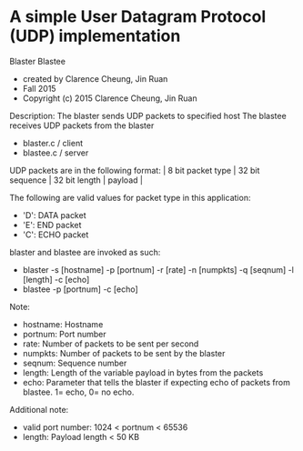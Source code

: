 # A simple User Datagram Protocol (UDP) implementation
Blaster Blastee

* created by Clarence Cheung, Jin Ruan
* Fall 2015
* Copyright (c) 2015 Clarence Cheung, Jin Ruan

Description:
The blaster sends UDP packets to specified host
The blastee receives UDP packets from the blaster 
- blaster.c / client
- blastee.c / server

UDP packets are in the following format:
| 8 bit packet type | 32 bit sequence | 32 bit length | payload |

The following are valid values for packet type in this application:
- 'D': DATA packet
- 'E': END packet
- 'C': ECHO packet

blaster and blastee are invoked as such:
* blaster -s [hostname] -p [portnum] -r [rate] -n [numpkts] -q [seqnum] -l [length] -c [echo]
* blastee -p [portnum] -c [echo]
 
Note:
- hostname: Hostname
- portnum: Port number
- rate: Number of packets to be sent per second
- numpkts: Number of packets to be sent by the blaster
- seqnum: Sequence number
- length: Length of the variable payload in bytes from the packets
- echo: Parameter that tells the blaster if expecting echo of packets from blastee. 1= echo, 0= no echo.

Additional note:
- valid port number: 1024 < portnum < 65536 
- length: Payload length < 50 KB

